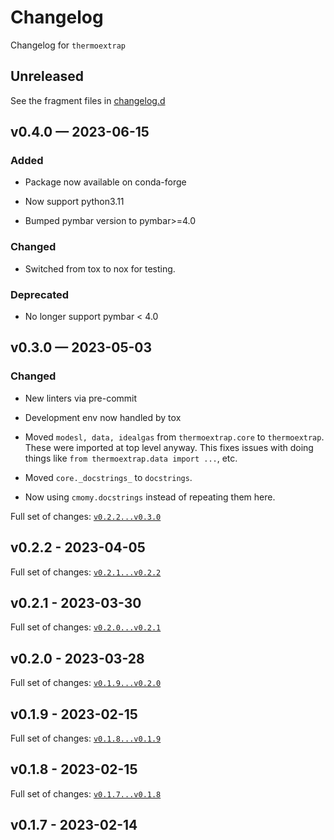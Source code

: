 <!-- markdownlint-disable MD024 -->

# Changelog

Changelog for `thermoextrap`

## Unreleased

See the fragment files in
[changelog.d](https://github.com/usnistgov/thermoextrap)

<!-- scriv-insert-here -->

## v0.4.0 — 2023-06-15

### Added

- Package now available on conda-forge

- Now support python3.11
- Bumped pymbar version to pymbar>=4.0

### Changed

- Switched from tox to nox for testing.

### Deprecated

- No longer support pymbar < 4.0

## v0.3.0 — 2023-05-03

### Changed

- New linters via pre-commit
- Development env now handled by tox

- Moved `modesl, data, idealgas` from `thermoextrap.core` to `thermoextrap`.
  These were imported at top level anyway. This fixes issues with doing things
  like `from thermoextrap.data import ...`, etc.
- Moved `core._docstrings_` to `docstrings`.
- Now using `cmomy.docstrings` instead of repeating them here.

Full set of changes:
[`v0.2.2...v0.3.0`](https://github.com/usnistgov/thermoextrap/compare/v0.2.2...0.3.0)

## v0.2.2 - 2023-04-05

Full set of changes:
[`v0.2.1...v0.2.2`](https://github.com/usnistgov/thermoextrap/compare/v0.2.1...v0.2.2)

## v0.2.1 - 2023-03-30

Full set of changes:
[`v0.2.0...v0.2.1`](https://github.com/usnistgov/thermoextrap/compare/v0.2.0...v0.2.1)

## v0.2.0 - 2023-03-28

Full set of changes:
[`v0.1.9...v0.2.0`](https://github.com/usnistgov/thermoextrap/compare/v0.1.9...v0.2.0)

## v0.1.9 - 2023-02-15

Full set of changes:
[`v0.1.8...v0.1.9`](https://github.com/usnistgov/thermoextrap/compare/v0.1.8...v0.1.9)

## v0.1.8 - 2023-02-15

Full set of changes:
[`v0.1.7...v0.1.8`](https://github.com/usnistgov/thermoextrap/compare/v0.1.7...v0.1.8)

## v0.1.7 - 2023-02-14
